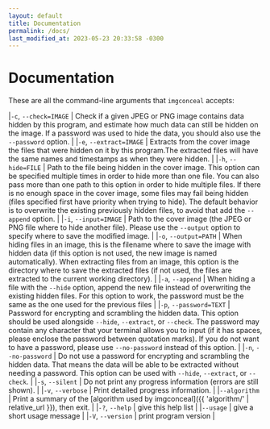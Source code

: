 ```yaml
---
layout: default
title: Documentation
permalink: /docs/
last_modified_at: 2023-05-23 20:33:58 -0300
---
```


<style type="text/css">
    table {
        border-spacing: 0 1em;
    }
    
    table tr td:first-child {
        vertical-align: top;
        white-space: nowrap;
        font-weight: bold;
        padding-right: 0.5em;
    }
</style>

# Documentation

These are all the command-line arguments that `imgconceal` accepts:

|`-c`, `--check=IMAGE` | Check if a given JPEG or PNG image contains data hidden by this program, and estimate how much data can still be hidden on the image. If a password was used to hide the data, you should also use the `--password` option. |
|`-e`, `--extract=IMAGE` | Extracts from the cover image the files that were hidden on it by this program.The extracted files will have the same names and timestamps as when they were hidden. |
|`-h`, `--hide=FILE` | Path to the file being hidden in the cover image. This option can be specified multiple times in order to hide more than one file. You can also pass more than one path to this option in order to hide multiple files. If there is no enough space in the cover image, some files may fail being hidden (files specified first have priority when trying to hide). The default behavior is to overwrite the existing previously hidden files, to avoid that add the `--append` option. |
|`-i`, `--input=IMAGE` | Path to the cover image (the JPEG or PNG file where to hide another file). Please use the `--output` option to specify where to save the modified image. |
|`-o`, `--output=PATH` | When hiding files in an image, this is the filename where to save the image with hidden data (if this option is not used, the new image is named automatically). When extracting files from an image, this option is the directory where to save the extracted files (if not used, the files are extracted to the current working directory). |
|`-a`, `--append` |  When hiding a file with the `--hide` option, append the new file instead of overwriting the existing hidden files. For this option to work, the password must be the same as the one used for the previous files |
|`-p`, `--password=TEXT` | Password for encrypting and scrambling the hidden data. This option should be used alongside `--hide`, `--extract`, or `--check`. The password may contain any character that your terminal allows you to input (if it has spaces, please enclose the password between quotation marks). If you do not want to have a password, please use `--no-password` instead of this option. |
|`-n`, `--no-password` | Do not use a password for encrypting and scrambling the hidden data. That means the data will be able to be extracted without needing a password. This option can be used with `--hide`, `--extract`, or `--check`. |
|`-s`, `--silent` |  Do not print any progress information (errors are still shown). |
|`-v`, `--verbose` | Print detailed progress information. |
|`--algorithm` | Print a summary of the [algorithm used by imgconceal]({{ 'algorithm/' | relative_url }}), then exit. |
|`-?`, `--help` |  give this help list |
|`--usage` | give a short usage message |
|`-V`, `--version` | print program version |